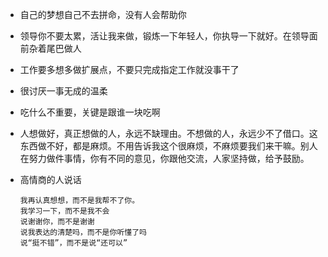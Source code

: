 - 自己的梦想自己不去拼命，没有人会帮助你

- 领导你不要太累，活让我来做，锻炼一下年轻人，你执导一下就好。在领导面前杂着尾巴做人

- 工作要多想多做扩展点，不要只完成指定工作就没事干了

- 很讨厌一事无成的温柔

- 吃什么不重要，关键是跟谁一块吃啊

- 人想做好，真正想做的人，永远不缺理由。不想做的人，永远少不了借口。这东西做不好，都是麻烦。不用告诉我这个很麻烦，不麻烦要我们来干嘛。别人在努力做件事情，你有不同的意见，你跟他交流，人家坚持做，给予鼓励。

- 高情商的人说话

  ```
  我再认真想想，而不是我帮不了你。
  我学习一下，而不是我不会
  说谢谢你，而不是谢谢
  说我表达的清楚吗，而不是你听懂了吗
  说“挺不错”，而不是说“还可以”
  ```

  